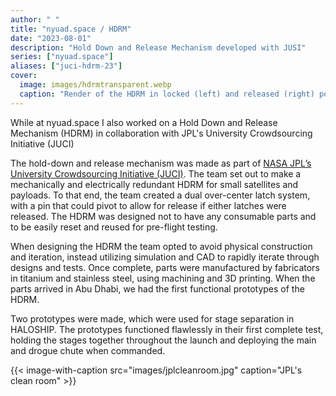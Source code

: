 ```yaml
---
author: " "
title: "nyuad.space / HDRM"
date: "2023-08-01"
description: "Hold Down and Release Mechanism developed with JUSI"
series: ["nyuad.space"]
aliases: ["juci-hdrm-23"]
cover:
  image: images/hdrmtransparent.webp
  caption: "Render of the HDRM in locked (left) and released (right) positions"
---
```


While at nyuad.space I also worked on a Hold Down and Release Mechanism (HDRM) in collaboration with JPL's University Crowdsourcing Initiative (JUCI)

<!--more-->

The hold-down and release mechanism was made as part of [NASA JPL’s University Crowdsourcing Initiative (JUCI)](https://scienceandtechnology.jpl.nasa.gov/opportunities/academic-partnerships/juci). The team set out to make a mechanically and electrically redundant HDRM for small satellites and payloads. To that end, the team created a dual over-center latch system, with a pin that could pivot to allow for release if either latches were released. The HDRM was designed not to have any consumable parts and to be easily reset and reused for pre-flight testing.

When designing the HDRM the team opted to avoid physical construction and iteration, instead utilizing simulation and CAD to rapidly iterate through designs and tests. Once complete, parts were manufactured by fabricators in titanium and stainless steel, using machining and 3D printing. When the parts arrived in Abu Dhabi, we had the first functional prototypes of the HDRM.

Two prototypes were made, which were used for stage separation in HALOSHIP. The prototypes functioned flawlessly in their first complete test, holding the stages together throughout the launch and deploying the main and drogue chute when commanded.

{{< image-with-caption src="images/jplcleanroom.jpg" caption="JPL's clean room" >}}
